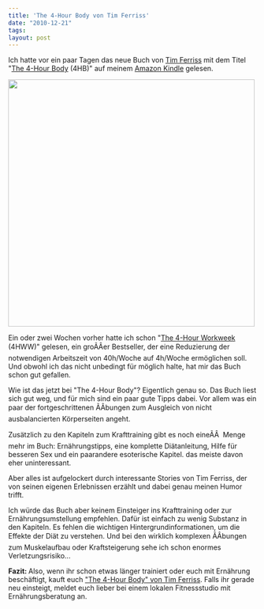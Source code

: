 ```yaml
---
title: 'The 4-Hour Body von Tim Ferriss'
date: "2010-12-21"
tags: 
layout: post
---
```

Ich hatte vor ein paar Tagen das neue Buch von <a href="http://www.fourhourworkweek.com/blog/">Tim Ferriss</a> mit dem Titel "<a href="http://www.amazon.de/4-Hour-Body-Incredible-Superhuman-Transformation/dp/030746363X/kopisde-21">The 4-Hour Body</a> (4HB)" auf meinem <a href="http://www.amazon.com/Kindle-Wireless-Reader-3G-Wifi-Graphite/dp/B002FQJT3Q/kopisde-21">Amazon Kindle</a> gelesen.

<img src="http://blog.kopis.de/wp-content/uploads/2010/12/416CwiZ96sL._SS500_.jpg.scaled500-300x300.jpg" alt="" width="500" height="500" />

Ein oder zwei Wochen vorher hatte ich schon "<a href="http://www.amazon.de/4-Hour-Workweek-Expanded-Updated-Cutting-Edge/dp/0307465357/kopisde-21">The 4-Hour Workweek</a> (4HWW)" gelesen, ein groÃÂer Bestseller, der eine Reduzierung der notwendigen Arbeitszeit von 40h/Woche auf 4h/Woche ermöglichen soll. Und obwohl ich das nicht unbedingt für möglich halte, hat mir das Buch schon gut gefallen.

Wie ist das jetzt bei "The 4-Hour Body"? Eigentlich genau so. Das Buch liest sich gut weg, und für mich sind ein paar gute Tipps dabei. Vor allem was ein paar der fortgeschrittenen ÃÂbungen zum Ausgleich von nicht ausbalancierten Körperseiten angeht.

Zusätzlich zu den Kapiteln zum Krafttraining gibt es noch eineÃÂ  Menge mehr im Buch: Ernährungstipps, eine komplette Diätanleitung, Hilfe für besseren Sex und ein paarandere esoterische Kapitel. das meiste davon eher uninteressant.

Aber alles ist aufgelockert durch interessante Stories von Tim Ferriss, der von seinen eigenen Erlebnissen erzählt und dabei genau meinen Humor trifft.

Ich würde das Buch aber keinem Einsteiger ins Krafttraining oder zur Ernährungsumstellung empfehlen. Dafür ist einfach zu wenig Substanz in den Kapiteln. Es fehlen die wichtigen Hintergrundinformationen, um die Effekte der Diät zu verstehen. Und bei den wirklich komplexen ÃÂbungen zum Muskelaufbau oder Kraftsteigerung sehe ich schon enormes Verletzungsrisiko...

<strong>Fazit: </strong>Also, wenn ihr schon etwas länger trainiert oder euch mit Ernährung beschäftigt, kauft euch <a href="http://www.amazon.de/gp/product/030746363X/kopisde-21">"The 4-Hour Body" von Tim Ferriss</a>. Falls ihr gerade neu einsteigt, meldet euch lieber bei einem lokalen Fitnessstudio mit Ernährungsberatung an.
